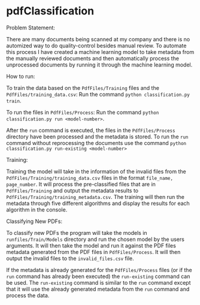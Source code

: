 # pdfClassification

Problem Statement:

There are many documents being scanned at my company and there is no automized way to do quality-control besides manual review. To automate this process I have created a machine learning model to take metadata from the manually reviewed documents and then automatically process the unprocessed documents by running it through the machine learning model.

How to run:

To train the data based on the `PdfFiles/Training` files and the `PdfFiles/training_data.csv`:
Run the command `python classification.py train`.

To run the files in `PdfFiles/Process`:
Run the command `python classification.py run <model-number>`.

After the `run` command is executed, the files in the `PdfFiles/Process` directory have been processed and the metadata is stored. To run the `run` command without reprocessing the documents use the command `python classification.py run-existing <model-number>`

Training:

Training the model will take in the information of the invalid files from the `PdfFiles/Training/training_data.csv` files in the format `file_name, page_number`. It will process the pre-classified files that are in `PdfFiles/Training` and output the metadata results to `PdfFiles/Training/training_metadata.csv`. The training will then run the metadata through five different algorithms and display the results for each algorithm in the console.

Classifying New PDFs:

To classify new PDFs the program will take the models in `runfiles/Train/Models` directory and run the chosen model by the users arguments. It will then take the model and run it against the PDF files metadata generated from the PDF files in `PdfFiles/Process`. It will then output the invalid files to the `invalid_files.csv` file.

If the metadata is already generated for the `PdfFiles/Process` files (or if the `run` command has already been executed) the `run-existing` command can be used. The `run-existing` command is similar to the `run` command except that it will use the already generated metadata from the `run` command and process the data. 